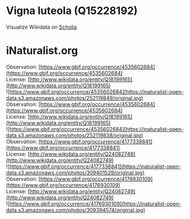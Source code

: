 
Vigna luteola (Q15228192)
=========================
  
Visualize Wikidata on [Scholia](https://scholia.toolforge.org/taxon/Q15228192)
# iNaturalist.org
  
Observation: [https://www.gbif.org/occurrence/4535602684](https://www.gbif.org/occurrence/4535602684)  
License: [http://www.wikidata.org/entity/Q18199165](http://www.wikidata.org/entity/Q18199165)  
![https://www.gbif.org/occurrence/4535602684](https://inaturalist-open-data.s3.amazonaws.com/photos/252119849/original.jpg)  
Observation: [https://www.gbif.org/occurrence/4535602684](https://www.gbif.org/occurrence/4535602684)  
License: [http://www.wikidata.org/entity/Q18199165](http://www.wikidata.org/entity/Q18199165)  
![https://www.gbif.org/occurrence/4535602684](https://inaturalist-open-data.s3.amazonaws.com/photos/252119838/original.jpg)  
Observation: [https://www.gbif.org/occurrence/4177338841](https://www.gbif.org/occurrence/4177338841)  
License: [http://www.wikidata.org/entity/Q24082749](http://www.wikidata.org/entity/Q24082749)  
![https://www.gbif.org/occurrence/4177338841](https://inaturalist-open-data.s3.amazonaws.com/photos/309401529/original.jpg)  
Observation: [https://www.gbif.org/occurrence/4176930109](https://www.gbif.org/occurrence/4176930109)  
License: [http://www.wikidata.org/entity/Q24082749](http://www.wikidata.org/entity/Q24082749)  
![https://www.gbif.org/occurrence/4176930109](https://inaturalist-open-data.s3.amazonaws.com/photos/309394574/original.jpg)